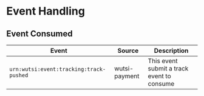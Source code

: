 # Event Handling

## Event Consumed

| Event                                   | Source          | Description                                |
|-----------------------------------------|-----------------|--------------------------------------------|
| `urn:wutsi:event:tracking:track-pushed` | wutsi-payment   | This event submit a track event to consume |
